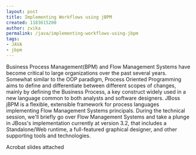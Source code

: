 ```yaml
---
layout: post
title: Implementing Workflows using jBPM
created: 1183615200
author: zvika
permalink: /java/implementing-workflows-using-jbpm
tags:
- JAVA
- jbpm
---
```

<p>Business Process Management(BPM) and Flow Management Systems have become critical to large organizations over the past several years. Somewhat similar to the OOP paradigm, Process Oriented Programming aims to define and differentiate between different scopes of changes, mainly by defining the Business Process, a key construct widely used in a new language common to both analysts and software designers. JBoss jBPM is a flexible, extensible framework for process languages implementing Flow Management Systems principals. During the technical session, we'll briefly go over Flow Management Systems and take a plunge in JBoss's implementation currently at version 3.2, that includes a Standalone/Web runtime, a full-featured graphical designer, and other supporting tools and technologies.</p>
<p>Acrobat slides attached</p>
